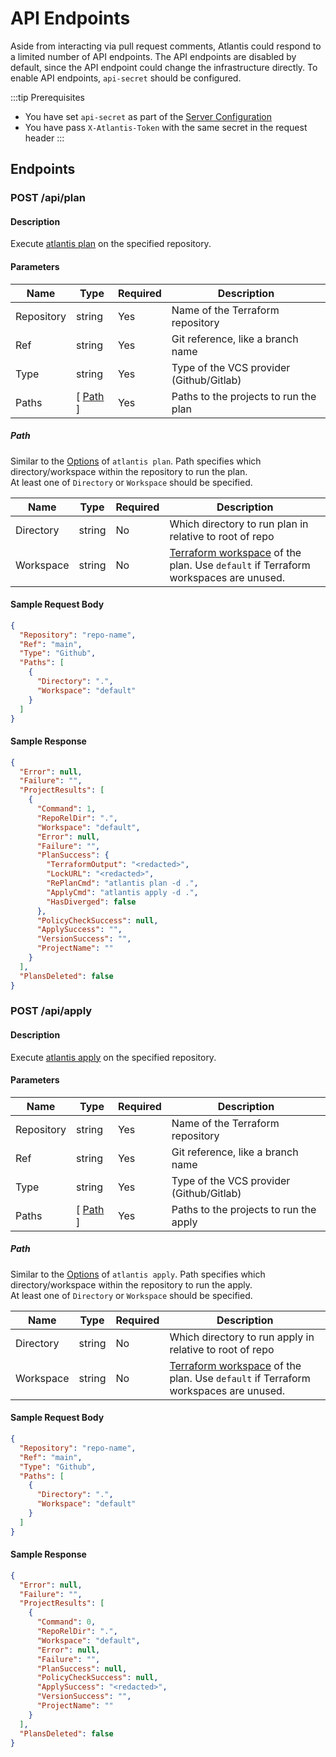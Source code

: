 # API Endpoints

Aside from interacting via pull request comments, Atlantis could respond to a limited number of API endpoints.
The API endpoints are disabled by default, since the API endpoint could change the infrastructure directly.
To enable API endpoints, `api-secret` should be configured.

:::tip Prerequisites

* You have set `api-secret` as part of the [Server Configuration](server-configuration.html#api-secret)
* You have pass `X-Atlantis-Token` with the same secret in the request header
  :::

## Endpoints

### POST /api/plan

#### Description

Execute [atlantis plan](using-atlantis.html#atlantis-plan) on the specified repository.

#### Parameters

| Name       | Type              | Required | Description                              |
|------------|-------------------|----------|------------------------------------------|
| Repository | string            | Yes      | Name of the Terraform repository         |
| Ref        | string            | Yes      | Git reference, like a branch name        |
| Type       | string            | Yes      | Type of the VCS provider (Github/Gitlab) |
| Paths      | [ [Path](#Path) ] | Yes      | Paths to the projects to run the plan    |

##### Path

Similar to the [Options](using-atlantis.html#options) of `atlantis plan`. Path specifies which directory/workspace
within the repository to run the plan.  
At least one of `Directory` or `Workspace` should be specified.

| Name      | Type   | Required | Description                                                                                                                                               |
|-----------|--------|----------|-----------------------------------------------------------------------------------------------------------------------------------------------------------|
| Directory | string | No       | Which directory to run plan in relative to root of repo                                                                                                   |
| Workspace | string | No       | [Terraform workspace](https://developer.hashicorp.com/terraform/language/state/workspaces) of the plan. Use `default` if Terraform workspaces are unused. |

#### Sample Request Body

```json
{
  "Repository": "repo-name",
  "Ref": "main",
  "Type": "Github",
  "Paths": [
    {
      "Directory": ".",
      "Workspace": "default"
    }
  ]
}
```

#### Sample Response

```json
{
  "Error": null,
  "Failure": "",
  "ProjectResults": [
    {
      "Command": 1,
      "RepoRelDir": ".",
      "Workspace": "default",
      "Error": null,
      "Failure": "",
      "PlanSuccess": {
        "TerraformOutput": "<redacted>",
        "LockURL": "<redacted>",
        "RePlanCmd": "atlantis plan -d .",
        "ApplyCmd": "atlantis apply -d .",
        "HasDiverged": false
      },
      "PolicyCheckSuccess": null,
      "ApplySuccess": "",
      "VersionSuccess": "",
      "ProjectName": ""
    }
  ],
  "PlansDeleted": false
}
```

### POST /api/apply

#### Description

Execute [atlantis apply](using-atlantis.html#atlantis-apply) on the specified repository.

#### Parameters

| Name       | Type              | Required | Description                              |
|------------|-------------------|----------|------------------------------------------|
| Repository | string            | Yes      | Name of the Terraform repository         |
| Ref        | string            | Yes      | Git reference, like a branch name        |
| Type       | string            | Yes      | Type of the VCS provider (Github/Gitlab) |
| Paths      | [ [Path](#Path) ] | Yes      | Paths to the projects to run the apply   |

##### Path

Similar to the [Options](using-atlantis.html#options-1) of `atlantis apply`. Path specifies which directory/workspace
within the repository to run the apply.  
At least one of `Directory` or `Workspace` should be specified.

| Name      | Type   | Required | Description                                                                                                                                               |
|-----------|--------|----------|-----------------------------------------------------------------------------------------------------------------------------------------------------------|
| Directory | string | No       | Which directory to run apply in relative to root of repo                                                                                                  |
| Workspace | string | No       | [Terraform workspace](https://developer.hashicorp.com/terraform/language/state/workspaces) of the plan. Use `default` if Terraform workspaces are unused. |

#### Sample Request Body

```json
{
  "Repository": "repo-name",
  "Ref": "main",
  "Type": "Github",
  "Paths": [
    {
      "Directory": ".",
      "Workspace": "default"
    }
  ]
}
```

#### Sample Response

```json
{
  "Error": null,
  "Failure": "",
  "ProjectResults": [
    {
      "Command": 0,
      "RepoRelDir": ".",
      "Workspace": "default",
      "Error": null,
      "Failure": "",
      "PlanSuccess": null,
      "PolicyCheckSuccess": null,
      "ApplySuccess": "<redacted>",
      "VersionSuccess": "",
      "ProjectName": ""
    }
  ],
  "PlansDeleted": false
}
```
